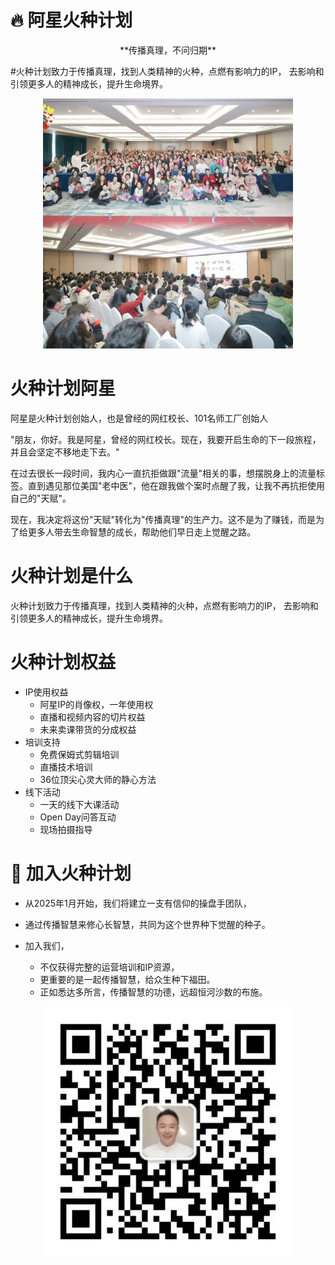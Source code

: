 # 🔥 阿星火种计划

<div align="center">
**传播真理，不问归期** 
 
<div align="left">

#火种计划致力于传播真理，找到人类精神的火种，点燃有影响力的IP， 去影响和引领更多人的精神成长，提升生命境界。

<p align="center"> <img src="public/event-1.jpg" width="400" alt="火种计划线下大会2025年1月11日">  </p>


# 火种计划阿星
阿星是火种计划创始人，也是曾经的网红校长、101名师工厂创始人

"朋友，你好。我是阿星，曾经的网红校长。现在，我要开启生命的下一段旅程，并且会坚定不移地走下去。"

在过去很长一段时间，我内心一直抗拒做跟"流量"相关的事，想摆脱身上的流量标签。直到遇见那位美国"老中医"，他在跟我做个案时点醒了我，让我不再抗拒使用自己的"天赋"。

现在，我决定将这份"天赋"转化为"传播真理"的生产力。这不是为了赚钱，而是为了给更多人带去生命智慧的成长，帮助他们早日走上觉醒之路。



# 火种计划是什么

火种计划致力于传播真理，找到人类精神的火种，点燃有影响力的IP， 去影响和引领更多人的精神成长，提升生命境界。


# 火种计划权益
 - IP使用权益
   - 阿星IP的肖像权，一年使用权
   - 直播和视频内容的切片权益
   - 未来卖课带货的分成权益
 - 培训支持
   - 免费保姆式剪辑培训
   - 直播技术培训
   - 36位顶尖心灵大师的静心方法
 - 线下活动
    - 一天的线下大课活动
    - Open Day问答互动
    - 现场拍摄指导
   
# 🌱 加入火种计划
- 从2025年1月开始，我们将建立一支有信仰的操盘手团队， 
- 通过传播智慧来修心长智慧，共同为这个世界种下觉醒的种子。

- 加入我们，
  - 不仅获得完整的运营培训和IP资源，
  - 更重要的是一起传播智慧，给众生种下福田。 
  - 正如悉达多所言，传播智慧的功德，远超恒河沙数的布施。

<p align="center"> <img src="public/qrcode.jpg" width="400" alt="加入火种计划">  </p>

